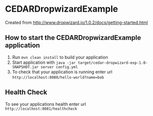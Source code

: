 # CEDARDropwizardExample

Created from http://www.dropwizard.io/1.0.2/docs/getting-started.html

How to start the CEDARDropwizardExample application
---

1. Run `mvn clean install` to build your application
1. Start application with `java -jar target/cedar-dropwizard-exp-1.0-SNAPSHOT.jar server config.yml`
1. To check that your application is running enter url `http://localhost:8080/hello-world?name=bob`

Health Check
---

To see your applications health enter url `http://localhost:8081/healthcheck`
